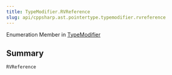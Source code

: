 ```yaml
---
title: TypeModifier.RVReference
slug: api/cppsharp.ast.pointertype.typemodifier.rvreference
---
```

Enumeration Member in [TypeModifier](/api/cppsharp/ast/pointertype/typemodifier)

## Summary



```csharp
RVReference
```

